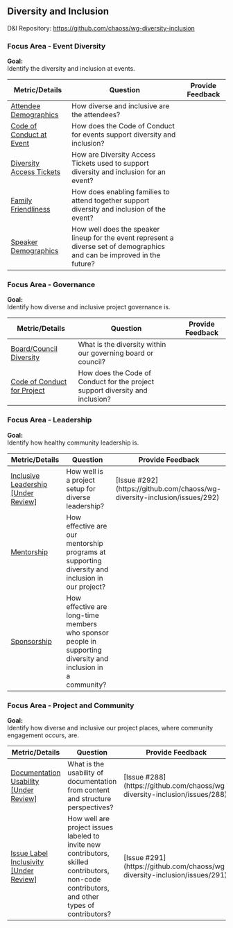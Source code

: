 ## Diversity and Inclusion
D\&I Repository: https://github.com/chaoss/wg-diversity-inclusion

### Focus Area - Event Diversity

**Goal:**  
Identify the diversity and inclusion at events.

<div>
<table>
  <thead><tr><th>Metric/Details</th><th>Question</th><th>Provide Feedback</th></tr></thead>
<tbody>
  <tr><td><a href="https://chaoss.community/metric-attendee-demographics/">Attendee Demographics</a></td><td>How diverse and inclusive are the attendees?</td><td></td></tr>
  <tr><td><a href="https://chaoss.community/metric-code-of-conduct-at-event/">Code of Conduct at Event</a></td><td>How does the Code of Conduct for events support diversity and inclusion?</td><td></td></tr>
  <tr><td><a href="https://chaoss.community/metric-diversity-access-tickets/">Diversity Access Tickets</a></td><td>How are Diversity Access Tickets used to support diversity and inclusion for an event?</td><td></td></tr>
  <tr><td><a href="https://chaoss.community/metric-family-friendliness/">Family Friendliness</a></td><td>How does enabling families to attend together support diversity and inclusion of the event?</td><td></td></tr>
  <tr><td><a href="https://chaoss.community/metric-speaker-demographics/">Speaker Demographics</a></td><td>How well does the speaker lineup for the event represent a diverse set of demographics and can be improved in the future?</td><td></td></tr>
</tbody>
</table>
</div>


### Focus Area - Governance

**Goal:**  
Identify how diverse and inclusive project governance is.

<div>
<table>
  <thead><tr><th>Metric/Details</th><th>Question</th><th>Provide Feedback</th></tr></thead>
<tbody>
  <tr><td><a href="https://chaoss.community/metric-board-council-diversity/">Board/Council Diversity</a></td><td>What is the diversity within our governing board or council?</td><td></td></tr>
  <tr><td><a href="https://chaoss.community/metric-code-of-conduct/">Code of Conduct for Project</a></td><td>How does the Code of Conduct for the project support diversity and inclusion?</td><td></td></tr>
</tbody>
</table>
</div>

### Focus Area - Leadership

**Goal:**  
Identify how healthy community leadership is.

<div>
<table>
  <thead><tr><th>Metric/Details</th><th>Question</th><th>Provide Feedback</th></tr></thead>
<tbody>
  <tr><td><a href="https://github.com/chaoss/wg-diversity-inclusion/blob/master/focus-areas/leadership/inclusive-leadership.md">Inclusive Leadership [Under Review]</a></td><td>How well is a project setup for diverse leadership?</td><td>[Issue #292](https://github.com/chaoss/wg-diversity-inclusion/issues/292)</td></tr>
  <tr><td><a href="https://chaoss.community/metric-mentorship/">Mentorship</a></td><td>How effective are our mentorship programs at supporting diversity and inclusion in our project?</td><td></td></tr>
  <tr><td><a href="https://chaoss.community/metric-sponsorship">Sponsorship</a></td><td>How effective are long-time members who sponsor people in supporting diversity and inclusion in a community?</td><td></td></tr>
</tbody>
</table>
</div>

### Focus Area - Project and Community

**Goal:**  
Identify how diverse and inclusive our project places, where community engagement occurs, are.

<div>
<table>
  <thead><tr><th>Metric/Details</th><th>Question</th><th>Provide Feedback</th></tr></thead>
<tbody>
  <tr><td><a href="https://github.com/chaoss/wg-diversity-inclusion/blob/master/focus-areas/project-and-community/documentation-usability.md">Documentation Usability [Under Review]</a></td><td>What is the usability of documentation from content and structure perspectives?</td><td>[Issue #288](https://github.com/chaoss/wg-diversity-inclusion/issues/288)</td></tr>
  <tr><td><a href="https://github.com/chaoss/wg-diversity-inclusion/blob/master/focus-areas/project-and-community/issue-label-inclusivity.md">Issue Label Inclusivity [Under Review]</a></td><td>How well are project issues labeled to invite new contributors, skilled contributors, non-code contributors, and other types of contributors?</td><td>[Issue #291](https://github.com/chaoss/wg-diversity-inclusion/issues/291)</td></tr>
</tbody>
</table>
</div>
